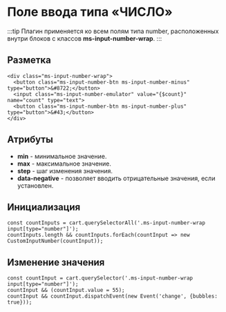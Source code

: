 # Поле ввода типа «ЧИСЛО»

:::tip
Плагин применяется ко всем полям типа number, расположенных внутри блоков с классов **ms-input-number-wrap**.
:::

## Разметка

```html:line-numbers
<div class="ms-input-number-wrap">
  <button class="ms-input-number-btn ms-input-number-minus" type="button">&#8722;</button>
  <input class="ms-input-number-emulator" value="{$count}" name="count" type="text">
  <button class="ms-input-number-btn ms-input-number-plus" type="button">&#43;</button>
</div>
```

## Атрибуты

* **min** - минимальное значение.
* **max** - максимальное значение.
* **step** - шаг изменения значения.
* **data-negative** - позволяет вводить отрицательные значения, если установлен.

## Инициализация

```js:line-numbers
const countInputs = cart.querySelectorAll('.ms-input-number-wrap input[type="number"]');
countInputs.length && countInputs.forEach(countInput => new CustomInputNumber(countInput));
```

## Изменение значения

```js:line-numbers
const countInput = cart.querySelector('.ms-input-number-wrap input[type="number"]');
countInput && (countInput.value = 55);
countInput && countInput.dispatchEvent(new Event('change', {bubbles: true}));
```

